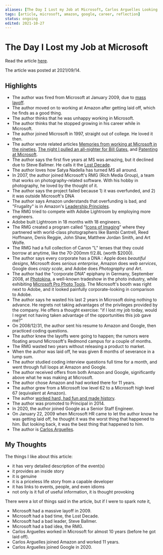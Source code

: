 ```yaml
---
aliases: [The Day I Lost my Job at Microsoft, Carlos Arguelles Looking Back on Microsoft]
tags: [article, microsoft, amazon, google, career, reflection]
status: ongoing
edited: 2021-10-27
---
```


# The Day I Lost my Job at Microsoft
Read the article [here](https://medium.com/nerd-for-tech/the-day-i-lost-my-job-at-microsoft-anatomy-of-stasis-f0e2cd653e3a).

The article was posted at 2021/09/14.

## Highlights
- The author was fired from Microsoft at January 2009, due to [mass layoff](https://techcrunch.com/2009/01/22/sad-day-for-microsoft-5000-laid-off-earnings-and-revenues-down/).
- The author moved on to working at Amazon after getting laid off, which he finds as a good thing.
- The author thinks that he was unhappy working in Microsoft.
- The author thinks that he stopped growing in his career while in Microsoft.
- The author joined Microsoft in 1997, straight out of college. He loved it then.
- The author wrote related articles [Memories from working at Microsoft in the nineties](https://link.medium.com/DFtR2QNELgb), [The night I pulled an all-nighter for Bill Gates](https://link.medium.com/4CAMIrvF8gb), and [Patenting at Microsoft](https://link.medium.com/SeNroHB5Wgb).
- The author says the first five years at MS was amazing, but it declined due to Steve Ballmer. He calls it the [Lost Decade](https://www.vanityfair.com/news/business/2012/08/microsoft-lost-mojo-steve-ballmer).
- The author loves how Satya Nadella has turned MS all around.
- In 2007, the author joined Microsoft's RMG (Rich Media Group), a team that works on photography-related software. With his hobby in photography, he loved by the thought of it.
- The author says the project failed because 1) it was overfunded, and 2) it was outside Microsoft's DNA
- The author says Amazon understands that overfunding is bad, and "Frugality" is in Amazon's [Leadership Principles](https://www.amazon.jobs/en/principles).
- The RMG tried to compete with Adobe Lightroom by employing more engineers.
- Adobe built Lightroom in 18 months with 18 engineers.
- The RMG created a program called "[Icons of Imaging](https://news.microsoft.com/2006/06/29/microsoft-launches-icons-of-imaging-program-at-first-microsoft-pro-photo-summit-recognizing-present-and-future-leaders-in-photography-and-digital-imaging/)" where they partnered with world-class photographers like Bambi Cantrell, Reed Hoffmann, Denis Reggie, John Shaw, Matthew Jordan Smith, and Art Wolfe.
- The RMG had a full collection of Canon "L" lenses that they could borrow at anytime, like the 70-200mm f/2.8L (worth $2000).
- The author says every corporate has a DNA : Apple does _beautiful designs_, Microsoft does _serious enterprise_, Amazon does _web services_, Google does _crazy scale_, and Adobe does _Photography and Art_.
- The author had the "corporate DNA" epiphany in Germany, September 2008, at [Photokina](https://www.photokina.com/), a well-known tradeshow in the photo industry, while exhibiting [Microsoft Pro Photo Tools](https://blogs.windows.com/windowsexperience/2008/09/19/microsoft-pro-photo-tools-2-released). The Microsoft's booth was right next to Adobe, and it looked painfully corporate-looking in comparison to Adobe.
- The author says he wasted his last 2 years in Microsoft doing nothing to advance. He regrets not taking advantages of the privileges provided by the company. He offers a thought exercise: "if I lost my job today, would I regret not having taken advantage of the opportunities this job gave me?"
- On 2008/12/31, the author sent his resume to Amazon and Google, then practiced coding questions.
- The author knew the layoffs were going to happen; the rumors were floating around Microsoft's Redmond campus for a couple of months.
- The RMG wasted two years without releasing a product to market.
- When the author was laid off, he was given 8 months of severance in a lump sum.
- The author studied coding interview questions full time for a month, and went through full loops at Amazon and Google.
- The author received offers from both Amazon and Google, significantly above what he was making at Microsoft.
- The author chose Amazon and had worked there for 11 years.
- The author grew from a Microsoft low level 62 to a Microsoft high level 67 (equivalent at Amazon).
- The author [worked hard, had fun and made history](https://sociomirrorcom.wordpress.com/2018/04/09/how-did-amazons-internal-slogan-work-hard-have-fun-make-history-originate/).
- The author was promoted to Principal in 2014.
- In 2020, the author joined Google as a Senior Staff Engineer.
- On January 22, 2009 when Microsoft HR came to let the author know he was getting laid off, he thought it was the worst thing that happened to him. But looking back, it was the best thing that happened to him.
- The author is [Carlos Arguelles](https://www.linkedin.com/in/carlos-arguelles-6352392/).

## My Thoughts
The things I like about this article:
- it has very detailed description of the event(s)
- it provides an inside story
- it is genuine
- it is a priceless life story from a capable developer
- it has links to events, people, and even idioms
- not only is it full of useful information, it is thought provoking

There were a lot of things said in the article, but if I were to spark note it,
- Microsoft had a massive layoff in 2009.
- Microsoft had a bad time, the Lost Decade.
- Microsoft had a bad leader, Steve Ballmer.
- Microsoft had a bad idea, the RMG.
- Carlos Arguelles worked in Microsoft for almost 10 years (before he got laid off).
- Carlos Arguelles joined Amazon and worked 11 years.
- Carlos Arguelles joined Google in 2020.
